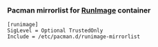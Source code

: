 ### Pacman mirrorlist for [RunImage](https://github.com/VHSgunzo/runimage) container

```
[runimage]
SigLevel = Optional TrustedOnly
Include = /etc/pacman.d/runimage-mirrorlist
```
